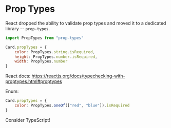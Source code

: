 # Prop Types

React dropped the ability to validate prop types and moved it to a dedicated library -- `prop-types`.

```jsx
import PropTypes from "prop-types"

Card.propTypes = {
    color: PropTypes.string.isRequired,
    height: PropTypes.number.isRequired,
    width: PropTypes.number
}
```

React docs: https://reactjs.org/docs/typechecking-with-proptypes.html#proptypes

Enum:

```jsx
Card.propTypes = {
    color: PropTypes.oneOf(["red", "blue"]).isRequired
}
```

Consider TypeScript!
